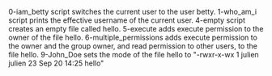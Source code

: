 0-iam_betty script switches the current user to the user betty.
1-who_am_i script prints the effective username of the current user.
4-empty script creates an empty file called hello. 
5-execute adds execute permission to the owner of the file hello.
6-multiple_permissions adds execute permission to the owner and the group owner, and read permission to other users, to the file hello.
9-John_Doe sets the mode of the file hello to "-rwxr-x-wx 1 julien julien 23 Sep 20 14:25 hello"